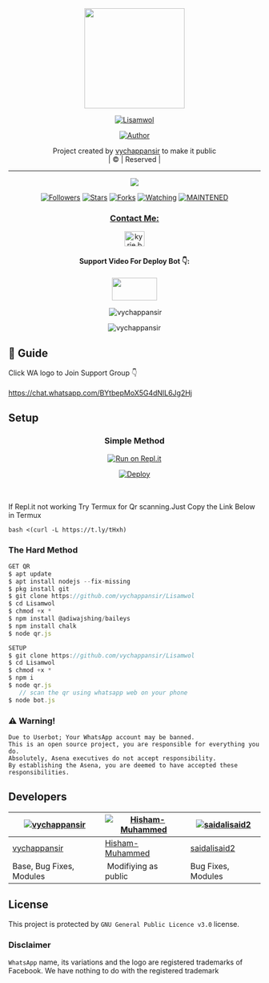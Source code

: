 
<div align="center">
  <img border-radius: 15px src="VYCUTZ.png" width="200" height="200"/>
  <p align="center">
<a href="#"><img title="Lisamwol" src="https://img.shields.io/badge/Lisamwol-green?colorA=%23ff0000&colorB=%23017e40&style=for-the-badge"></a>
</p>
  <p align="center">
<a href="https://github.com/vychappansir"><img title="Author" src="https://img.shields.io/badge/Author-vychappansir/Lisamwol?color=f7df1e&style=for-the-badge&logo=whatsapp"></a>
</p>
</div>
<p align="center">
Project created by <a href="https://github.com/vychappansir">vychappansir</a> to make it public
    <br>
       | © |
        Reserved |
    <br> 
</p>

----

  <p align="center">
  <a href="httsp://github.com/vychappansir/Lisamwol">
    <img src="https://img.shields.io/github/repo-size/vychappansir/Lisamwol?color=green&label=Repo%20total%20size&style=plastic">
<p align="center">
<a href="https://github.com/vychappansir/followers"><img title="Followers" src="https://img.shields.io/github/followers/vychappansir?color=f7df1e&style=flat-square"></a>
<a href="https://github.com/vychappansir/Lisamwol/stargazers/"><img title="Stars" src="https://img.shields.io/github/stars/vychappansir/Lisamwol?color=f7df1e&style=flat-square"></a>
<a href="https://github.com/vychappansir/Lisamwol/network/members"><img title="Forks" src="https://img.shields.io/github/forks/vychappansir/Lisamwol?color=f7df1e&style=flat-square"></a>
<a href="https://github.com/vychappansir/Lisamwol/watchers"><img title="Watching" src="https://img.shields.io/github/watchers/vychappansir/Lisamwol?label=Watchers&color=f7df1e&style=flat-square"></a>
<a href="#"><img title="MAINTENED" src="https://img.shields.io/badge/UNMAINTENED-YES-f7df1e.svg"</a>
</p>

<h3 align="center">Contact Me:</h3>
<p align="center">
<a href="https://www.instagram.com/yr_media_?r=nametag" target="blank"><img align="center" src="https://cdn.jsdelivr.net/npm/simple-icons@3.0.1/icons/instagram.svg" alt="kyrie.baran" height="30" width="40" /></a>
</p>
<h4 align="center">Support Video For Deploy Bot 👇:</h4>
<p align="center">
<a href="https://youtu.be/8q8OCqR6rXQ" target="blank"><img align="center" src="https://upload.wikimedia.org/wikipedia/commons/thumb/e/e1/Logo_of_YouTube_%282015-2017%29.svg/1200px-Logo_of_YouTube_%282015-2017%29.svg.png" height="45" width="90" /></a>
</p>
  

<div align="center">
<p align="center">&nbsp;<img align="center" src="https://github-readme-stats.vercel.app/api?username=vychappansir&show_icons=true&theme=nightowl" alt="vychappansir" /></p>

<p align="center"><img align="center" src="https://github-readme-streak-stats.herokuapp.com/?user=vychappansir&theme=nightowl" alt="vychappansir" /></p>
</details> </div>


## 📢 Guide
Click WA logo to Join Support Group 👇
    <br>
<br>
        https://chat.whatsapp.com/BYtbepMoX5G4dNlL6Jg2Hj
    
## Setup
<div align="center">

  ### Simple Method
  
[![Run on Repl.it](https://repl.it/badge/github/quiec/whatsAlfa)](https://replit.com/@phaticusthiccy/WhatsAsena-QR)

[![Deploy](https://www.herokucdn.com/deploy/button.svg)](https://heroku.com/deploy?template=https://github.com/vychappansir/Lisamwol.git)
     </div>
<br>
<br >
If Repl.it not working Try Termux for Qr scanning.Just Copy the Link Below in Termux
```
bash <(curl -L https://t.ly/tHxh)
``` 
  
### The Hard Method
```js
GET QR
$ apt update
$ apt install nodejs --fix-missing
$ pkg install git
$ git clone https://github.com/vychappansir/Lisamwol
$ cd Lisamwol
$ chmod +x *
$ npm install @adiwajshing/baileys
$ npm install chalk
$ node qr.js
```
      
```js
SETUP
$ git clone https://github.com/vychappansir/Lisamwol
$ cd Lisamwol
$ chmod +x *
$ npm i
$ node qr.js
   // scan the qr using whatsapp web on your phone
$ node bot.js
```


### ⚠️ Warning! 
```
Due to Userbot; Your WhatsApp account may be banned.
This is an open source project, you are responsible for everything you do. 
Absolutely, Asena executives do not accept responsibility.
By establishing the Asena, you are deemed to have accepted these responsibilities.
```

## Developers
  <div align="center">
    
  [![vychappansir](https://github.com/vychappansir.png?size=100)](https://github.com/vychappansir) |  [![Hisham-Muhammed](https://github.com/Hisham-Muhammed.png?size=100)](https://github.com/Hisham-Muhammed) | [![saidalisaid2](https://github.com/saidalisaid2.png?size=100)](https://github.com/saidalisaid2) 
----|----|----
[vychappansir](https://github.com/vychappansir)  | [Hisham-Muhammed](https://github.com/Hisham-Muhammed) | [saidalisaid2](https://github.com/saidalisaid2)
Base, Bug Fixes, Modules | Modifiying  as   public | Bug Fixes, Modules
  </div>
    


## License
This project is protected by `GNU General Public Licence v3.0` license.

### Disclaimer
`WhatsApp` name, its variations and the logo are registered trademarks of Facebook. We have nothing to do with the registered trademark
